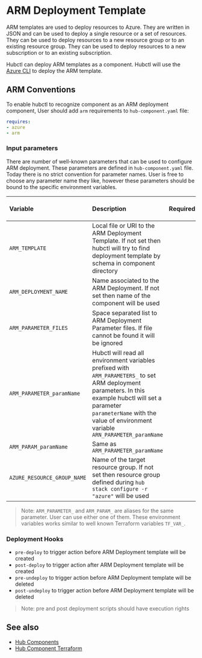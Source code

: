 # ARM Deployment Template

ARM templates are used to deploy resources to Azure. They are written in JSON and can be used to deploy a single resource or a set of resources. They can be used to deploy resources to a new resource group or to an existing resource group. They can be used to deploy resources to a new subscription or to an existing subscription.

Hubctl can deploy ARM templates as a component. Hubctl will use the [Azure CLI](https://docs.microsoft.com/en-us/cli/azure/install-azure-cli?view=azure-cli-latest) to deploy the ARM template.

## ARM Conventions

To enable hubctl to recognize component as an ARM deployment component, User should add `arm` requirements to `hub-component.yaml` file:

```yaml
requires:
- azure
- arm
```

### Input parameters

There are number of well-known parameters that can be used to configure ARM deployment. These parameters are defined in `hub-component.yaml` file. Today there is no strict convention for parameter names. User is free to choose any parameter name they like, however these parameters should be bound to the specific environment variables.

| Variable   | Description | Required | Passed from `.env`
| :-------- | :-------- | :-: | :--:
| `ARM_TEMPLATE` | Local file or URI to the ARM Deployment Template. If not set then hubctl will try to find deployment template by schema in component directory | | |
| `ARM_DEPLOYMENT_NAME` | Name associated to the ARM Deployment. If not set then name of the component will be used | | |
| `ARM_PARAMETER_FILES` | Space separated list to ARM Deployment Parameter files. If file cannot be found it will be ignored | | |
| `ARM_PARAMETER_paramName` | Hubctl will read all environment variables prefixed with `ARM_PARAMETERS_` to set ARM deployment parameters. In this example hubctl will set a parameter `parameterName` with the value of environment variable `ARN_PARAMETER_paramName` | | |
| `ARM_PARAM_paramName` | Same as `ARM_PARAMETER_paramName` | | |
| `AZURE_RESOURCE_GROUP_NAME` | Name of the target resource group. If not set then resource group defined during `hub stack configure -r "azure"` will be used | | |

> Note: `ARM_PARAMETER_` and `ARM_PARAM_` are aliases for the same parameter. User can use either one of them. These environment variables works similar to well known Terraform variables `TF_VAR_`.

### Deployment Hooks

* `pre-deploy` to trigger action before ARM Deployment template will be created
* `post-deploy` to trigger action after ARM Deployment template will be created
* `pre-undeploy` to trigger action before ARM Deployment template will be deleted
* `post-undeploy` to trigger action before ARM Deployment template will be deleted

> Note: pre and post deployment scripts should have execution rights

## See also

* [Hub Components](hub-component.md)
* [Hub Component Terraform](hub-component-terraform.md)
